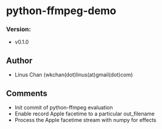 # python-ffmpeg-demo

### Version:
- v0.1.0

## Author
* Linus Chan (wkchan(dot)linus(at)gmail(dot)com)

## Comments
- Init commit of python-ffmpeg evaluation
- Enable record Apple facetime to a particular out_filename
- Process the Apple facetime stream with numpy for effects
